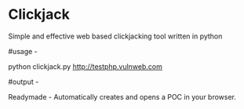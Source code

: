 # Clickjack
Simple and effective web based clickjacking tool written in python

#usage -

python clickjack.py http://testphp.vulnweb.com

#output -

Readymade - Automatically creates and opens a POC in your browser.
